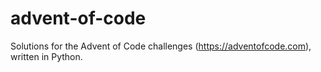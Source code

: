 # advent-of-code

Solutions for the Advent of Code challenges (<https://adventofcode.com>), written in Python.
